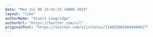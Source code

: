 ```yaml
---
date: "Mon Jul 08 15:42:25 +0000 2019"
layout: "like"
authorName: "Stuart Langridge"
authorUrl: "https://twitter.com/sil"
originalPost: "https://twitter.com/sil/status/1148256028049494017"
---
```

